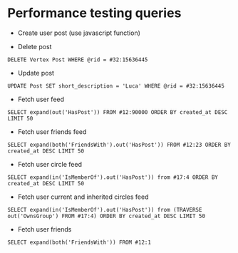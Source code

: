 # Performance testing queries

* Create user post (use javascript function)

* Delete post

```
DELETE Vertex Post WHERE @rid = #32:15636445
```

* Update post

```
UPDATE Post SET short_description = 'Luca' WHERE @rid = #32:15636445
```

* Fetch user feed

```
SELECT expand(out('HasPost')) FROM #12:90000 ORDER BY created_at DESC LIMIT 50
```

* Fetch user friends feed

```
SELECT expand(both('FriendsWith').out('HasPost')) FROM #12:23 ORDER BY created_at DESC LIMIT 50
```

* Fetch user circle feed

```
SELECT expand(in('IsMemberOf').out('HasPost')) from #17:4 ORDER BY created_at DESC LIMIT 50
```

* Fetch user current and inherited circles feed

```
SELECT expand(in('IsMemberOf').out('HasPost')) from (TRAVERSE out('OwnsGroup') FROM #17:4) ORDER BY created_at DESC LIMIT 50
```

* Fetch user friends

```
SELECT expand(both('FriendsWith')) FROM #12:1
```

